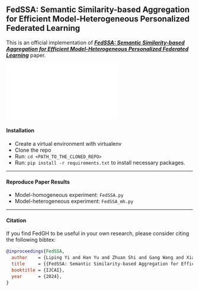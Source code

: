 ## FedSSA: Semantic Similarity-based Aggregation for Efficient Model-Heterogeneous Personalized Federated Learning
This is an official implementation of ***[FedSSA: Semantic Similarity-based Aggregation for Efficient Model-Heterogeneous Personalized Federated Learning](https://arxiv.org/abs/2312.09006)*** paper.

![](FedSSA.pdf)

#### Installation
- Create a virtual environment with virtualenv
- Clone the repo
- Run: ```cd <PATH_TO_THE_CLONED_REPO>```
- Run: ```pip install -r requirements.txt``` to install necessary packages.

---------

#### Reproduce Paper Results
- Model-homogeneous experiment: ```FedSSA.py ```
- Model-heterogeneous experiment: ```FedSSA_mh.py ```
---------



#### Citation

If you find FedGH to be useful in your own research, please consider citing the following bibtex:

```bib
@inproceedings{FedSSA,
  author    = {Liping Yi and Han Yu and Zhuan Shi and Gang Wang and Xiaoguang Liu and Lizhen Cui and Xiaoxiao Li},
  title     = {{FedSSA: Semantic Similarity-based Aggregation for Efficient Model-Heterogeneous Personalized Federated Learning}},
  booktitle = {IJCAI},
  year      = {2024},
}
```
